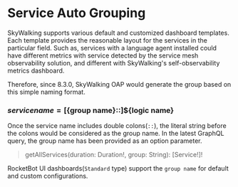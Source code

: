 # Service Auto Grouping
SkyWalking supports various default and customized dashboard templates. 
Each template provides the reasonable layout for the services in the particular field. 
Such as, services with a language agent installed 
could have different metrics with service detected by the service mesh observability solution, 
and different with SkyWalking's self-observability metrics dashboard.

Therefore, since 8.3.0, SkyWalking OAP would generate the group based on this simple naming format.

### ${service name} = [${group name}::]${logic name}

Once the service name includes double colons(`::`), the literal string before the colons would be considered as the group name.
In the latest GraphQL query, the group name has been provided as an option parameter.
> getAllServices(duration: Duration!, group: String): [Service!]!

RocketBot UI dashboards(`Standard` type) support the `group name` for default and custom configurations.